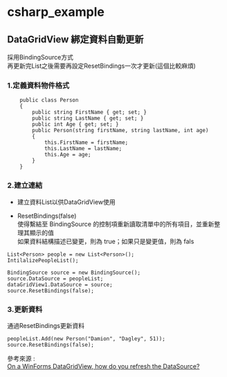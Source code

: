 # csharp_example

## DataGridView 綁定資料自動更新

採用BindingSource方式  
再更新完List之後需要再設定ResetBindings一次才更新(這個比較麻煩)  


### 1.定義資料物件格式

```
    public class Person
    {
        public string FirstName { get; set; }
        public string LastName { get; set; }
        public int Age { get; set; }
        public Person(string firstName, string lastName, int age)
        {
            this.FirstName = firstName;
            this.LastName = lastName;
            this.Age = age;
        }
    }
```

### 2.建立連結

- 建立資料List<T>以供DataGridView使用  

- ResetBindings(false)  
使得繫結至 BindingSource 的控制項重新讀取清單中的所有項目，並重新整理其顯示的值  
如果資料結構描述已變更，則為 true；如果只是變更值，則為 fals  


```
List<Person> people = new List<Person>();
IntilalizePeopleList();

BindingSource source = new BindingSource();
source.DataSource = peopleList;
dataGridView1.DataSource = source;
source.ResetBindings(false);
```	

### 3.更新資料

通過ResetBindings更新資料  

```
peopleList.Add(new Person("Damion", "Dagley", 51));
source.ResetBindings(false);
```


參考來源 :  
[On a WinForms DataGridView, how do you refresh the DataSource?][1]



[1]:https://entityframework.net/knowledge-base/2015327/how-to-refresh-the-datasource-on-a-winforms-datagridview-
